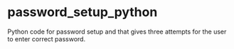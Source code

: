 # password_setup_python
Python code for password setup and that gives three attempts for the user to enter correct password.
